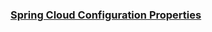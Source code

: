 ### [Spring Cloud Configuration Properties](https://cloud.spring.io/spring-cloud-static/Greenwich.RELEASE/multi/multi__appendix_compendium_of_configuration_properties.html)
